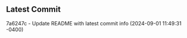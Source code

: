 
## Latest Commit
7a6247c - Update README with latest commit info (2024-09-01 11:49:31 -0400) <Yunxi-Zhou>
